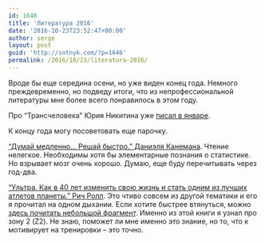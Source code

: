 ```yaml
---
id: 1646
title: 'Литература 2016'
date: '2016-10-23T23:52:47+00:00'
author: serge
layout: post
guid: 'http://sotnyk.com/?p=1646'
permalink: /2016/10/23/literatura-2016/
---
```


Вроде бы еще середина осени, но уже виден конец года. Немного преждевременно, но подведу итоги, что из непрофессиональной литературы мне более всего понравилось в этом году.

Про “Трансчеловека” Юрия Никитина уже [писал в январе](http://localhost/2016/01/17/retsenzii/).

К концу года могу посоветовать еще парочку.

[“Думай медленно… Решай быстро.” Даниэля Канемана](https://ru.wikipedia.org/wiki/%D0%94%D1%83%D0%BC%D0%B0%D0%B9_%D0%BC%D0%B5%D0%B4%D0%BB%D0%B5%D0%BD%D0%BD%D0%BE..._%D1%80%D0%B5%D1%88%D0%B0%D0%B9_%D0%B1%D1%8B%D1%81%D1%82%D1%80%D0%BE). Чтение нелегкое. Необходимы хотя бы элементарные познания о статистике. Но взрывает мозг очень хорошо. Думаю, еще буду перечитывать через год-два.

[“Ультра. Как в 40 лет изменить свою жизнь и стать одним из лучших атлетов планеты.” Рич Ролл](http://loveread.ec/read_book.php?id=56194&p=1). Это чтиво совсем из другой тематики и его я прочитал на одном дыхании. Если хотите быстрее втянуться, можно [здесь почитать небольшой фрагмент](http://blog.mann-ivanov-ferber.ru/2016/09/01/kak-pravilno-trenirovatsya/). Именно из этой книги я узнал про зону 2 (Z2). Не знаю, поможет ли мне именно это знание, но то, что к мотивирует на тренировки – это точно.